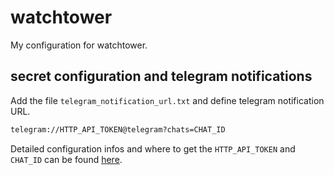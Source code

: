 # watchtower

My configuration for watchtower.

## secret configuration and telegram notifications

Add the file `telegram_notification_url.txt` and define telegram notification URL.
```txt
telegram://HTTP_API_TOKEN@telegram?chats=CHAT_ID
```

Detailed configuration infos and where to get the `HTTP_API_TOKEN` and `CHAT_ID` can be found [here](https://github.com/Pyenb/Watchtower-telegram-notifications).
